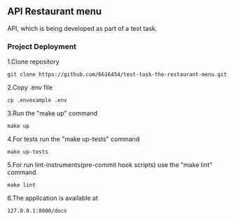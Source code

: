 ## API Restaurant menu

API, which is being developed as part of a test task.

### Project Deployment

1.Clone repository

```
git clone https://github.com/6616454/test-task-the-restaurant-menu.git
```

2.Copy .env file

```
cp .envexample .env
```

3.Run the "make up" command

```
make up
```

4.For tests run the "make up-tests" command
```
make up-tests
```
5.For run lint-instruments(pre-commit hook scripts) use the "make lint" command
```
make lint
```

6.The application is available at

```
127.0.0.1:8000/docs
```